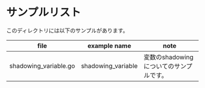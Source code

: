 # サンプルリスト

このディレクトリには以下のサンプルがあります。

| file                  | example name       | note                                    |
| --------------------- | ------------------ | --------------------------------------- |
| shadowing_variable.go | shadowing_variable | 変数のshadowingについてのサンプルです。 |
